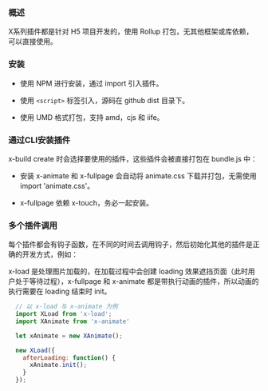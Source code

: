 ### 概述

X系列插件都是针对 H5 项目开发的，使用 Rollup 打包，无其他框架或库依赖，可以直接使用。

### 安装

- 使用 NPM 进行安装，通过 import 引入插件。

- 使用 `<script>` 标签引入，源码在 github dist 目录下。

- 使用 UMD 格式打包，支持 amd，cjs 和 iife。

### 通过CLI安装插件

x-build create 时会选择要使用的插件，这些插件会被直接打包在 bundle.js 中：

- 安装 x-animate 和 x-fullpage 会自动将 animate.css 下载并打包，无需使用 import 'animate.css'。

- x-fullpage 依赖 x-touch，务必一起安装。

### 多个插件调用

每个插件都会有钩子函数，在不同的时间去调用钩子，然后初始化其他的插件是正确的开发方式，例如：

x-load 是处理图片加载的，在加载过程中会创建 loading 效果遮挡页面（此时用户处于等待过程），x-fullpage 和 x-animate 都是带执行动画的插件，所以动画的执行需要在 loading 结束时 init。

```javascript
  // 以 x-load 与 x-animate 为例
  import XLoad from 'x-load';
  import XAnimate from 'x-animate'

  let xAnimate = new XAnimate();

  new XLoad({
    afterLoading: function() {
      xAnimate.init();
    }
  });
```